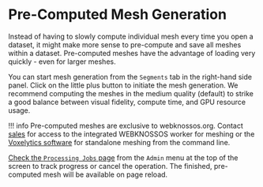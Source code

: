 # Pre-Computed Mesh Generation
Instead of having to slowly compute individual mesh every time you open a dataset, it might make more sense to pre-compute and save all meshes within a dataset. Pre-computed meshes have the advantage of loading very quickly - even for larger meshes.

You can start mesh generation from the `Segments` tab in the right-hand side panel. Click on the little plus button to initiate the mesh generation. We recommend computing the meshes in the medium quality (default) to strike a good balance between visual fidelity, compute time, and GPU resource usage. 

!!! info
    Pre-computed meshes are exclusive to webknossos.org. Contact [sales](mailto:sales@webknossos.org) for access to the integrated WEBKNOSSOS worker for meshing or the [Voxelytics software](https://voxelytics.com) for standalone meshing from the command line.

[Check the `Processing Jobs` page](../automation/jobs.md) from the `Admin` menu at the top of the screen to track progress or cancel the operation. The finished, pre-computed mesh will be available on page reload.